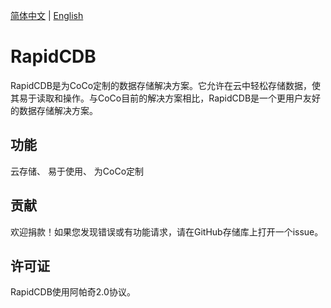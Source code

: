 [简体中文](https://github.com/suda-code/RapidCDB/blob/main/README-CN.md) | [English](https://github.com/suda-code/RapidCDB/blob/main/README.md)

# RapidCDB
RapidCDB是为CoCo定制的数据存储解决方案。它允许在云中轻松存储数据，使其易于读取和操作。与CoCo目前的解决方案相比，RapidCDB是一个更用户友好的数据存储解决方案。
## 功能
云存储、
易于使用、
为CoCo定制
## 贡献
欢迎捐款！如果您发现错误或有功能请求，请在GitHub存储库上打开一个issue。
## 许可证
RapidCDB使用阿帕奇2.0协议。